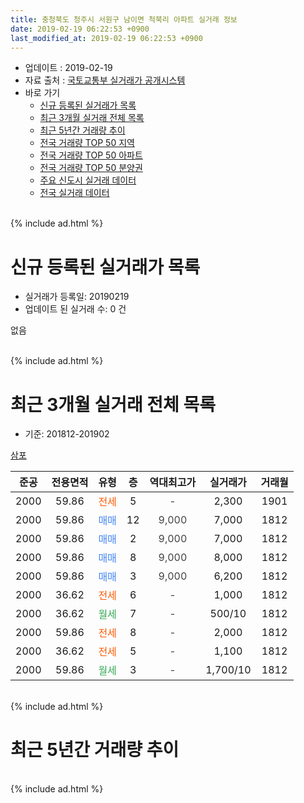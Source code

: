 ```yaml
---
title: 충청북도 청주시 서원구 남이면 척북리 아파트 실거래 정보
date: 2019-02-19 06:22:53 +0900
last_modified_at: 2019-02-19 06:22:53 +0900
---
```


* 업데이트 : 2019-02-19
* 자료 출처 : [국토교통부 실거래가 공개시스템](http://rt.molit.go.kr)
* 바로 가기
    * [신규 등록된 실거래가 목록](#신규-등록된-실거래가-목록)
    * [최근 3개월 실거래 전체 목록](#최근-3개월-실거래-전체-목록)
    * [최근 5년간 거래량 추이](#최근-5년간-거래량-추이)
    * [전국 거래량 TOP 50 지역](https://inasie.github.io/apt-trade-info/최근-3개월-전국에서-가장-거래가-많이-발생한-지역)
    * [전국 거래량 TOP 50 아파트](https://inasie.github.io/apt-trade-info/최근-3개월-전국에서-가장-거래가-많이-발생한-아파트)
    * [전국 거래량 TOP 50 분양권](https://inasie.github.io/apt-trade-info/최근-3개월-전국에서-가장-거래가-많이-발생한-분양권)
    * [주요 신도시 실거래 데이터](https://inasie.github.io/apt-trade-info/주요-신도시)
    * [전국 실거래 데이터](https://inasie.github.io/apt-trade-info/전국)
<br>
{% include ad.html %}
<br>

# 신규 등록된 실거래가 목록
* 실거래가 등록일: 20190219
* 업데이트 된 실거래 수: 0 건

없음

<br>
{% include ad.html %}
<br>

# 최근 3개월 실거래 전체 목록
* 기준: 201812-201902


[삼포](https://search.naver.com/search.naver?query=%EC%B6%A9%EC%B2%AD%EB%B6%81%EB%8F%84+%EC%B2%AD%EC%A3%BC%EC%8B%9C+%EC%84%9C%EC%9B%90%EA%B5%AC+%EB%82%A8%EC%9D%B4%EB%A9%B4+%EC%B2%99%EB%B6%81%EB%A6%AC+%EC%82%BC%ED%8F%AC)

|준공|전용면적|유형|층|역대최고가|실거래가|거래월|
|:---:|:---:|:---:|:---:|:---:|:---:|:---:|
|2000|59.86|<span style="color:#ff5a00">전세</span>|5|<span style="color:#444444">-</span>|2,300|1901|
|2000|59.86|<span style="color:#4285f3">매매</span>|12|<span style="color:#444444">9,000</span>|7,000|1812|
|2000|59.86|<span style="color:#4285f3">매매</span>|2|<span style="color:#444444">9,000</span>|7,000|1812|
|2000|59.86|<span style="color:#4285f3">매매</span>|8|<span style="color:#444444">9,000</span>|8,000|1812|
|2000|59.86|<span style="color:#4285f3">매매</span>|3|<span style="color:#444444">9,000</span>|6,200|1812|
|2000|36.62|<span style="color:#ff5a00">전세</span>|6|<span style="color:#444444">-</span>|1,000|1812|
|2000|36.62|<span style="color:#34a853">월세</span>|7|<span style="color:#444444">-</span>|500/10|1812|
|2000|59.86|<span style="color:#ff5a00">전세</span>|8|<span style="color:#444444">-</span>|2,000|1812|
|2000|36.62|<span style="color:#ff5a00">전세</span>|5|<span style="color:#444444">-</span>|1,100|1812|
|2000|59.86|<span style="color:#34a853">월세</span>|3|<span style="color:#444444">-</span>|1,700/10|1812|


<br>
{% include ad.html %}
<br>

# 최근 5년간 거래량 추이


<div style="width:100%;">
    <canvas id="deal_progress" height="200"></canvas>
</div>

<script>
new Chart(document.getElementById("deal_progress"), {
    type: 'line',
    data: {
        labels: ['201402','201403','201404','201405','201406','201407','201408','201409','201410','201411','201412','201501','201502','201503','201504','201505','201506','201507','201508','201509','201510','201511','201512','201601','201602','201603','201604','201605','201606','201607','201608','201609','201610','201611','201612','201701','201702','201703','201704','201705','201706','201707','201708','201709','201710','201711','201712','201801','201802','201803','201804','201805','201806','201807','201808','201809','201810','201811','201812','201901','201902'],
        datasets: [{
            label: '매매',
            pointRadius: 1,
            data: [21, 0, 0, 43, 31, 4, 2, 36, 5, 36, 18, 19, 7, 40, 8, 15, 32, 47, 23, 16, 29, 6, 16, 24, 6, 5, 9, 32, 6, 13, 15, 4, 3, 11, 6, 9, 3, 11, 3, 2, 0, 8, 2, 10, 0, 0, 0, 6, 1, 8, 3, 5, 2, 6, 1, 0, 0, 0, 4, 0, 0],
            borderColor: "rgba(255, 201, 14, 1)",
            backgroundColor: "rgba(255, 201, 14, 0.5)",
            fill: false,
            lineTension: 0
        },{
            label: '전월세',
            pointRadius: 1,
            data: [4, 1, 4, 1, 4, 42, 24, 3, 5, 5, 3, 2, 3, 8, 1, 3, 8, 17, 14, 4, 6, 4, 2, 2, 3, 2, 0, 3, 3, 6, 0, 2, 2, 0, 0, 0, 1, 1, 3, 4, 4, 4, 4, 4, 5, 5, 2, 0, 6, 5, 5, 4, 5, 6, 4, 2, 1, 2, 5, 1, 0],
            borderColor: "rgba(0, 141, 185, 1)",
            backgroundColor: "rgba(0, 141, 185, 0.5)",
            fill: false,
            lineTension: 0
        }
        ]
    },
    options: {
        responsive: true,
        title: {
            display: false
        },
        tooltips: {
            mode: 'index',
            intersect: false
        },
        hover: {
            mode: 'nearest',
            intersect: true
        },
        scales: {
            xAxes: [{
                display: true,
                scaleLabel: {
                    display: true,
                    labelString: '년/월'
                }
            }],
            yAxes: [{
                display: true,
                ticks: {
                    suggestedMin: 0,
                },
                scaleLabel: {
                    display: true,
                    labelString: '실거래 수'
                }
            }]
        }
    }
});

</script>


<br>
{% include ad.html %}
<br>

